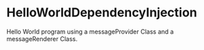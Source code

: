 # HelloWorldDependencyInjection
Hello World program using a messageProvider Class and a messageRenderer Class. 
